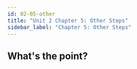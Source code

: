 ```yaml
---
id: 02-05-other
title: "Unit 2 Chapter 5: Other Steps"
sidebar_label: "Chapter 5: Other Steps"
---
```


## What's the point?
